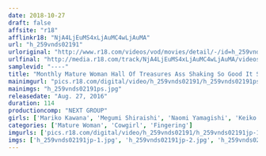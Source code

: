 ```yaml
---
date: 2018-10-27
draft: false
affsite: "r18"
afflinkr18: "NjA4LjEuMS4xLjAuMC4wLjAuMA"
url: "h_259vnds02191"
urloriginal: "http://www.r18.com/videos/vod/movies/detail/-/id=h_259vnds02191"
urlfinal: "http://media.r18.com/track/NjA4LjEuMS4xLjAuMC4wLjAuMA/videos/vod/movies/detail/-/id=h_259vnds02191"
samplevid: "----"
title: "Monthly Mature Woman Hall Of Treasures Ass Shaking So Good It Should Be A Natural Treasure"
mainimgurl: "pics.r18.com/digital/video/h_259vnds02191/h_259vnds02191ps.jpg"
mainimgs: "h_259vnds02191ps.jpg"
releasedate: "Aug. 27, 2016"
duration: 114
productioncomp: "NEXT GROUP"
girls: ['Mariko Kawana', 'Megumi Shiraishi', 'Naomi Yamagishi', 'Keiko Minami', 'Kaoru Suzumiya']
categories: ['Mature Woman', 'Cowgirl', 'Fingering']
imgurls: ['pics.r18.com/digital/video/h_259vnds02191/h_259vnds02191jp-1.jpg', 'pics.r18.com/digital/video/h_259vnds02191/h_259vnds02191jp-2.jpg', 'pics.r18.com/digital/video/h_259vnds02191/h_259vnds02191jp-3.jpg', 'pics.r18.com/digital/video/h_259vnds02191/h_259vnds02191jp-4.jpg', 'pics.r18.com/digital/video/h_259vnds02191/h_259vnds02191jp-5.jpg', 'pics.r18.com/digital/video/h_259vnds02191/h_259vnds02191jp-6.jpg', 'pics.r18.com/digital/video/h_259vnds02191/h_259vnds02191jp-7.jpg', 'pics.r18.com/digital/video/h_259vnds02191/h_259vnds02191jp-8.jpg', 'pics.r18.com/digital/video/h_259vnds02191/h_259vnds02191jp-9.jpg', 'pics.r18.com/digital/video/h_259vnds02191/h_259vnds02191jp-10.jpg', 'pics.r18.com/digital/video/h_259vnds02191/h_259vnds02191jp-11.jpg', 'pics.r18.com/digital/video/h_259vnds02191/h_259vnds02191jp-12.jpg', 'pics.r18.com/digital/video/h_259vnds02191/h_259vnds02191jp-13.jpg', 'pics.r18.com/digital/video/h_259vnds02191/h_259vnds02191jp-14.jpg', 'pics.r18.com/digital/video/h_259vnds02191/h_259vnds02191jp-15.jpg', 'pics.r18.com/digital/video/h_259vnds02191/h_259vnds02191jp-16.jpg', 'pics.r18.com/digital/video/h_259vnds02191/h_259vnds02191jp-17.jpg', 'pics.r18.com/digital/video/h_259vnds02191/h_259vnds02191jp-18.jpg', 'pics.r18.com/digital/video/h_259vnds02191/h_259vnds02191jp-19.jpg', 'pics.r18.com/digital/video/h_259vnds02191/h_259vnds02191jp-20.jpg']
imgs: ['h_259vnds02191jp-1.jpg', 'h_259vnds02191jp-2.jpg', 'h_259vnds02191jp-3.jpg', 'h_259vnds02191jp-4.jpg', 'h_259vnds02191jp-5.jpg', 'h_259vnds02191jp-6.jpg', 'h_259vnds02191jp-7.jpg', 'h_259vnds02191jp-8.jpg', 'h_259vnds02191jp-9.jpg', 'h_259vnds02191jp-10.jpg', 'h_259vnds02191jp-11.jpg', 'h_259vnds02191jp-12.jpg', 'h_259vnds02191jp-13.jpg', 'h_259vnds02191jp-14.jpg', 'h_259vnds02191jp-15.jpg', 'h_259vnds02191jp-16.jpg', 'h_259vnds02191jp-17.jpg', 'h_259vnds02191jp-18.jpg', 'h_259vnds02191jp-19.jpg', 'h_259vnds02191jp-20.jpg']
---
```

